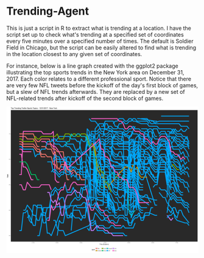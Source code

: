 # Trending-Agent
This is just a script in R to extract what is trending at a location. I have the script set up to check what's trending at a specified set of coordinates every five minutes over a specified number of times. The default is Soldier Field in Chicago, but the script can be easily altered to find what is trending in the location closest to any given set of coordinates.

For instance, below is a line graph created with the ggplot2 package illustrating the top sports trends in the New York area on December 31, 2017. Each color relates to a different professional sport. Notice that there are very few NFL tweets before the kickoff of the day's first block of games, but a slew of NFL trends afterwards. They are replaced by a new set of NFL-related trends after kickoff of the second block of games.

![top trends in NYC relating to sports](nyctoptrends.png)
